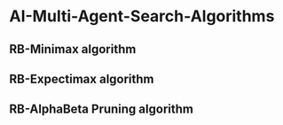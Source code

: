# AI-Multi-Agent-Search-Algorithms
## RB-Minimax algorithm
## RB-Expectimax algorithm
## RB-AlphaBeta Pruning algorithm
